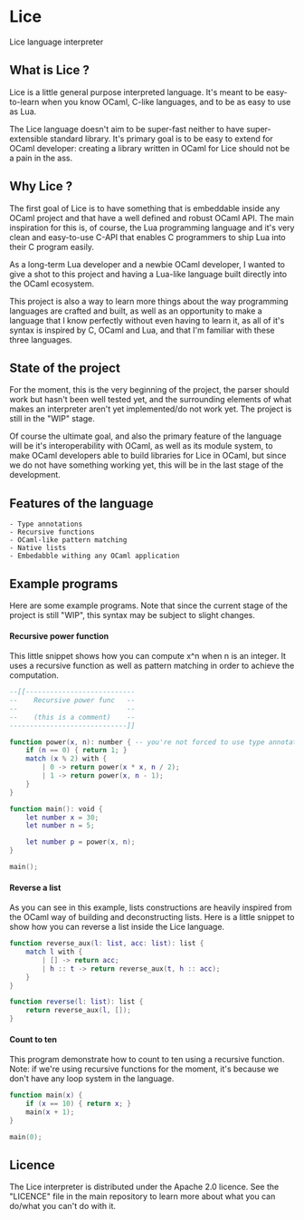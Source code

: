 # Lice
Lice language interpreter

## What is Lice ?

Lice is a little general purpose interpreted language. It's meant to be easy-to-learn when you know OCaml, C-like languages, and to be as easy to use as Lua.

The Lice language doesn't aim to be super-fast neither to have super-extensible standard library. It's primary goal is to be easy to extend for OCaml developer: creating a library written in OCaml for Lice should not be a pain in the ass.

## Why Lice ?

The first goal of Lice is to have something that is embeddable inside any OCaml project and that have a well defined and robust OCaml API. The main inspiration for this is, of course, the Lua programming language and it's very clean and easy-to-use C-API that enables C programmers to ship Lua into their C program easily.

As a long-term Lua developer and a newbie OCaml developer, I wanted to give a shot to this project and having a Lua-like language built directly into the OCaml ecosystem.

This project is also a way to learn more things about the way programming languages are crafted and built, as well as an opportunity to make a language that I know perfectly without even having to learn it, as all of it's syntax is inspired by C, OCaml and Lua, and that I'm familiar with these three languages.

## State of the project

For the moment, this is the very beginning of the project, the parser should work but hasn't been well tested yet, and the surrounding elements of what makes an interpreter aren't yet implemented/do not work yet. The project is still in the "WIP" stage.

Of course the ultimate goal, and also the primary feature of the language will be it's interoperability with OCaml, as well as its module system, to make OCaml developers able to build libraries for Lice in OCaml, but since we do not have something working yet, this will be in the last stage of the development.

## Features of the language
    - Type annotations
    - Recursive functions
    - OCaml-like pattern matching
    - Native lists
    - Embedabble withing any OCaml application

## Example programs

Here are some example programs. Note that since the current stage of the project is still "WIP", this syntax may be subject to slight changes.

#### Recursive power function

This little snippet shows how you can compute x^n when n is an integer. It uses a recursive function as well as pattern matching in order to achieve the computation.

```lua
--[[---------------------------
--    Recursive power func   --
--                           --
--    (this is a comment)    --
-----------------------------]]

function power(x, n): number { -- you're not forced to use type annotations, they are optionnal
    if (n == 0) { return 1; }
    match (x % 2) with {
        | 0 -> return power(x * x, n / 2);
        | 1 -> return power(x, n - 1);
    }
}

function main(): void {
    let number x = 30;
    let number n = 5;

    let number p = power(x, n);
}

main();
```

#### Reverse a list

As you can see in this example, lists constructions are heavily inspired from the OCaml way of building and deconstructing lists. Here is a little snippet to show how you can reverse a list inside the Lice language.

```lua
function reverse_aux(l: list, acc: list): list {
    match l with {
        | [] -> return acc;
        | h :: t -> return reverse_aux(t, h :: acc);
    }
}

function reverse(l: list): list {
    return reverse_aux(l, []);
}
```

#### Count to ten

This program demonstrate how to count to ten using a recursive function. Note: if we're using recursive functions for the moment, it's because we don't have any loop system in the language.

```lua
function main(x) {
    if (x == 10) { return x; }
    main(x + 1);
}

main(0);

```

## Licence

The Lice interpreter is distributed under the Apache 2.0 licence. See the "LICENCE" file in the main repository to learn more about what you can do/what you can't do with it.

